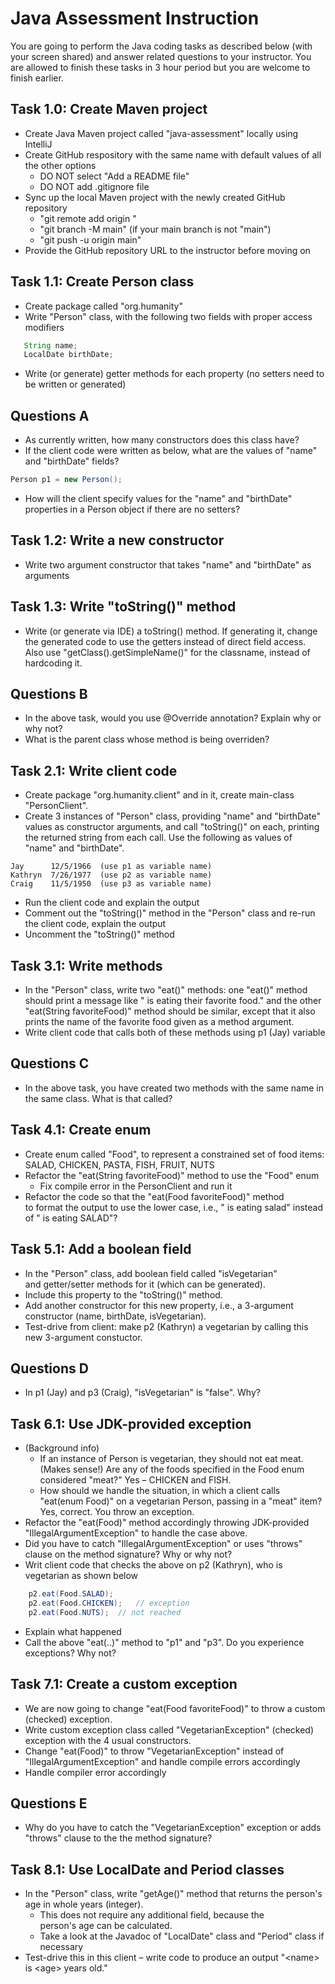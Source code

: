 # Java Assessment Instruction

You are going to perform the Java coding tasks as described below (with your screen shared) and answer related questions to your instructor.  You are allowed to finish these tasks in 3 hour period but you are welcome to finish earlier.

## Task 1.0: Create Maven project
- Create Java Maven project called "java-assessment"
  locally using IntelliJ
- Create GitHub respository with the same name
  with default values of all the other options
  - DO NOT select "Add a README file"
  - DO NOT add .gitignore file
- Sync up the local Maven project with the newly
  created GitHub repository
  - "git remote add origin <your-github-repo>"
  - "git branch -M main" (if your main branch is not "main")
  - "git push -u origin main"
- Provide the GitHub repository URL to the instructor
  before moving on


## Task 1.1: Create Person class
- Create package called "org.humanity"
- Write "Person" class, with the following two fields
  with proper access modifiers

```java
   String name;
   LocalDate birthDate;
```

- Write (or generate) getter methods for each 
  property (no setters need to be written or
  generated)

## Questions A
- As currently written, how many constructors does this class have?
- If the client code were written as below, what are the values 
  of "name" and "birthDate" fields?

```java
Person p1 = new Person();
```

- How will the client specify values for the "name" and "birthDate" 
  properties in a Person object if there are no setters?

## Task 1.2: Write a new constructor
- Write two argument constructor that takes "name" and "birthDate" 
  as arguments

## Task 1.3: Write "toString()" method
- Write (or generate via IDE) a toString() method.  If generating it, 
  change the generated code to use the getters 
  instead of direct field access. Also use 
  "getClass().getSimpleName()" for the classname, instead of 
  hardcoding it. 

## Questions B
- In the above task, would you use @Override annotation? 
  Explain why or why not?
- What is the parent class whose method is being overriden?

## Task 2.1: Write client code
- Create package "org.humanity.client" and in it, create 
  main-class "PersonClient".
- Create 3 instances of "Person" class, providing "name" and 
  "birthDate" values as constructor arguments, and call "toString()" 
  on each, printing the returned string from each call. Use
  the following as values of "name" and "birthDate".  

```
Jay      12/5/1966	(use p1 as variable name)
Kathryn	 7/26/1977	(use p2 as variable name)
Craig	 11/5/1950	(use p3 as variable name)
```

- Run the client code and explain the output
- Comment out the "toString()" method in the "Person" class
  and re-run the client code, explain the output
- Uncomment the "toString()" method

## Task 3.1: Write methods
- In the "Person" class, write two "eat()" methods: one "eat()"
  method should print a message like 
  "<name> is eating their favorite food." and 
  the other "eat(String favoriteFood)" method should be similar, 
  except that it also prints the name of the favorite food
  given as a method argument.
- Write client code that calls both of these methods using
  p1 (Jay) variable

## Questions C
- In the above task, you have created two methods with the 
  same name in the same class. What is that called?

## Task 4.1: Create enum
- Create enum called "Food", to represent a constrained 
  set of food items: SALAD, CHICKEN, PASTA, FISH, FRUIT, NUTS
- Refactor the "eat(String favoriteFood)" method to use the "Food"
  enum
  - Fix compile error in the PersonClient and run it
- Refactor the code so that the "eat(Food favoriteFood)" method  
  to format the output to use the lower case, i.e., 
  "<name> is eating salad" instead of "<name> is eating SALAD"?

## Task 5.1: Add a boolean field
- In the "Person" class, add boolean field called "isVegetarian"  
  and getter/setter methods for it (which can be generated).
- Include this property to the "toString()" method.
- Add another constructor for this new property, i.e., 
  a 3-argument constructor (name, birthDate, isVegetarian).
- Test-drive from client: make p2 (Kathryn) a vegetarian 
  by calling this new 3-argument constuctor.

## Questions D
- In p1 (Jay) and p3 (Craig), "isVegetarian" is "false".  Why?

## Task 6.1: Use JDK-provided exception
- (Background info)
  - If an instance of Person is vegetarian, they should not eat meat.  
    (Makes sense!) Are any of the foods specified in the Food 
    enum considered "meat?"  Yes – CHICKEN and FISH.
  - How should we handle the situation, in which a client calls 
    "eat(enum Food)" on a vegetarian Person, passing in a
    "meat" item? Yes, correct. You throw an exception.
- Refactor the "eat(Food)" method accordingly throwing 
  JDK-provided "IllegalArgumentException" to handle the case above.
- Did you have to catch "IllegalArgumentException" or uses
  "throws" clause on the method signature?  Why or why not?
- Writ client code that checks the above on p2 (Kathryn), 
  who is vegetarian as shown below

```java
	p2.eat(Food.SALAD);
	p2.eat(Food.CHICKEN);	// exception
	p2.eat(Food.NUTS);	// not reached
```
- Explain what happened
- Call the above "eat(..)" method to "p1" and "p3".
  Do you experience exceptions? Why not?

## Task 7.1: Create a custom exception
- We are now going to change "eat(Food favoriteFood)" to throw a
  custom (checked) exception.
- Write custom exception class called "VegetarianException" (checked) 
  exception with the 4 usual constructors.
- Change "eat(Food)" to throw "VegetarianException" instead of 
  "IllegalArgumentException" and handle compile errors accordingly
- Handle compiler error accordingly

## Questions E
- Why do you have to catch the "VegetarianException" exception or
  adds "throws" clause to the the method signature?

## Task 8.1: Use LocalDate and Period classes
- In the "Person" class, write "getAge()" method that returns
  the person's age in whole years (integer). 
  - This does not require any additional field, because the  
    person's age can be calculated.
  - Take a look at the Javadoc of "LocalDate" class and
    "Period" class if necessary
- Test-drive this in this client – write code to produce an
  output "\<name\> is \<age\> years old."

